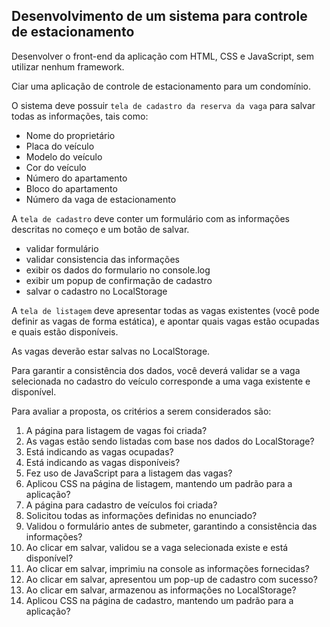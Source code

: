 ## Desenvolvimento de um sistema para controle de estacionamento

Desenvolver o front-end da aplicação com HTML, CSS e JavaScript, sem utilizar nenhum framework.

Ciar uma aplicação de controle de estacionamento para um condomínio.

O sistema deve possuir `tela de cadastro da reserva da vaga` para salvar todas as informações, tais como:
- Nome do proprietário
- Placa do veículo
- Modelo do veículo
- Cor do veículo
- Número do apartamento
- Bloco do apartamento
- Número da vaga de estacionamento

A `tela de cadastro` deve conter um formulário com as informações descritas no começo e um botão de salvar.
- validar formulário
- validar consistencia das informações
- exibir os dados do formulario no console.log
- exibir um popup de confirmação de cadastro
- salvar o cadastro no LocalStorage

A `tela de listagem` deve apresentar todas as vagas existentes (você pode definir as vagas de forma estática), e apontar quais vagas estão ocupadas e quais estão disponíveis.

As vagas deverão estar salvas no LocalStorage.

Para garantir a consistência dos dados, você deverá validar se a vaga selecionada no cadastro do veículo corresponde a uma vaga existente e disponível.

Para avaliar a proposta, os critérios a serem considerados são:
01) A página para listagem de vagas foi criada?
02) As vagas estão sendo listadas com base nos dados do LocalStorage?
03) Está indicando as vagas ocupadas?
04) Está indicando as vagas disponíveis?
05) Fez uso de JavaScript para a listagem das vagas?
06) Aplicou CSS na página de listagem, mantendo um padrão para a aplicação?
07) A página para cadastro de veículos foi criada?
08) Solicitou todas as informações definidas no enunciado?
09) Validou o formulário antes de submeter, garantindo a consistência das informações?
10) Ao clicar em salvar, validou se a vaga selecionada existe e está disponível?
11) Ao clicar em salvar, imprimiu na console as informações fornecidas?
12) Ao clicar em salvar, apresentou um pop-up de cadastro com sucesso?
13) Ao clicar em salvar, armazenou as informações no LocalStorage?
14) Aplicou CSS na página de cadastro, mantendo um padrão para a aplicação?
